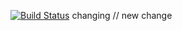 [![Build Status](https://circleci.com/gh/nandankd/SampleCircleCI.png?circle-token=f437306246e54f124c75078fec125ee317d3a817)](https://circleci.com/gh/nandankd/SampleCircleCI)
changing // new change